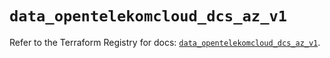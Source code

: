 # `data_opentelekomcloud_dcs_az_v1`

Refer to the Terraform Registry for docs: [`data_opentelekomcloud_dcs_az_v1`](https://registry.terraform.io/providers/opentelekomcloud/opentelekomcloud/1.36.5/docs/data-sources/dcs_az_v1).
